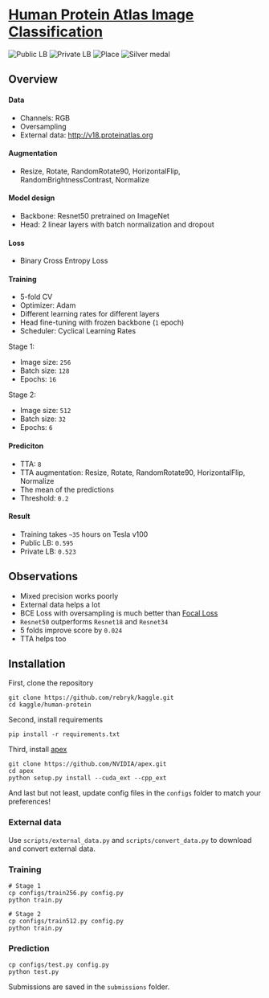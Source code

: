 # [Human Protein Atlas Image Classification](https://www.kaggle.com/c/human-protein-atlas-image-classification)
![Public LB](https://img.shields.io/badge/public%20LB-0.595-orange.svg)
![Private LB](https://img.shields.io/badge/private%20LB-0.523-orange.svg)
![Place](https://img.shields.io/badge/place-92-blue.svg)
![Silver medal](https://img.shields.io/badge/medal-silver-c0c0c0.svg)
<!--- ![Bronze medal](https://img.shields.io/badge/medal-bronze-cd7f32.svg) -->
<!--- ![Gold medal](https://img.shields.io/badge/medal-gold-ffd700.svg) -->

## Overview
#### Data
- Channels: RGB
- Oversampling
- External data: http://v18.proteinatlas.org

#### Augmentation
- Resize, Rotate, RandomRotate90, HorizontalFlip, RandomBrightnessContrast, Normalize

#### Model design
- Backbone: Resnet50 pretrained on ImageNet
- Head: 2 linear layers with batch normalization and dropout

#### Loss
- Binary Cross Entropy Loss

#### Training
- 5-fold CV
- Optimizer: Adam
- Different learning rates for different layers
- Head fine-tuning with frozen backbone (`1` epoch)
- Scheduler: Cyclical Learning Rates

Stage 1:
- Image size: `256`
- Batch size: `128`
- Epochs: `16`

Stage 2:
- Image size: `512`
- Batch size: `32`
- Epochs: `6`

#### Prediciton
- TTA: `8`
- TTA augmentation: Resize, Rotate, RandomRotate90, HorizontalFlip, Normalize
- The mean of the predictions
- Threshold: `0.2`

#### Result
- Training takes `~35` hours on Tesla v100
- Public LB: `0.595`
- Private LB: `0.523`

## Observations
- Mixed precision works poorly
- External data helps a lot
- BCE Loss with oversampling is much better than [Focal Loss](https://arxiv.org/abs/1708.02002)
- `Resnet50` outperforms `Resnet18` and `Resnet34`
- 5 folds improve score by `0.024`
- TTA helps too

## Installation
First, clone the repository
```
git clone https://github.com/rebryk/kaggle.git
cd kaggle/human-protein
```

Second, install requirements
```
pip install -r requirements.txt
```

Third, install [apex](https://github.com/NVIDIA/apex.git)
```
git clone https://github.com/NVIDIA/apex.git
cd apex
python setup.py install --cuda_ext --cpp_ext
```

And last but not least, update config files in the `configs` folder to match your preferences!

### External data
Use `scripts/external_data.py` and `scripts/convert_data.py` to download and convert external data.

### Training
```
# Stage 1
cp configs/train256.py config.py
python train.py

# Stage 2
cp configs/train512.py config.py
python train.py
```

### Prediction
```
cp configs/test.py config.py
python test.py
```

Submissions are saved in the `submissions` folder.
